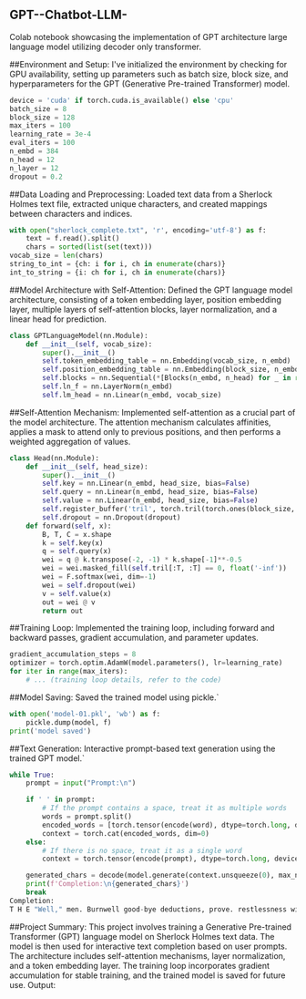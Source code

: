 ## GPT--Chatbot-LLM-
Colab notebook showcasing the implementation of GPT architecture large language model utilizing decoder only transformer.

##Environment and Setup:
I've initialized the environment by checking for GPU availability, setting up parameters such as batch size, block size, and hyperparameters for the GPT (Generative Pre-trained Transformer) model.

```python
device = 'cuda' if torch.cuda.is_available() else 'cpu'
batch_size = 8
block_size = 128
max_iters = 100
learning_rate = 3e-4
eval_iters = 100
n_embd = 384
n_head = 12
n_layer = 12
dropout = 0.2
```

##Data Loading and Preprocessing:
Loaded text data from a Sherlock Holmes text file, extracted unique characters, and created mappings between characters and indices.

```python
with open("sherlock_complete.txt", 'r', encoding='utf-8') as f:
    text = f.read().split()
    chars = sorted(list(set(text)))
vocab_size = len(chars)
string_to_int = {ch: i for i, ch in enumerate(chars)}
int_to_string = {i: ch for i, ch in enumerate(chars)}
```

##Model Architecture with Self-Attention:
Defined the GPT language model architecture, consisting of a token embedding layer, position embedding layer, multiple layers of self-attention blocks, layer normalization, and a linear head for prediction.

```python
class GPTLanguageModel(nn.Module):
    def __init__(self, vocab_size):
        super().__init__()
        self.token_embedding_table = nn.Embedding(vocab_size, n_embd)
        self.position_embedding_table = nn.Embedding(block_size, n_embd)
        self.blocks = nn.Sequential(*[Blocks(n_embd, n_head) for _ in range(n_layer)])
        self.ln_f = nn.LayerNorm(n_embd)
        self.lm_head = nn.Linear(n_embd, vocab_size)
```

##Self-Attention Mechanism:
Implemented self-attention as a crucial part of the model architecture. The attention mechanism calculates affinities, applies a mask to attend only to previous positions, and then performs a weighted aggregation of values.

```python
class Head(nn.Module):
    def __init__(self, head_size):
        super().__init__()
        self.key = nn.Linear(n_embd, head_size, bias=False)
        self.query = nn.Linear(n_embd, head_size, bias=False)
        self.value = nn.Linear(n_embd, head_size, bias=False)
        self.register_buffer('tril', torch.tril(torch.ones(block_size, block_size)))
        self.dropout = nn.Dropout(dropout)
    def forward(self, x):
        B, T, C = x.shape
        k = self.key(x)
        q = self.query(x)
        wei = q @ k.transpose(-2, -1) * k.shape[-1]**-0.5
        wei = wei.masked_fill(self.tril[:T, :T] == 0, float('-inf'))
        wei = F.softmax(wei, dim=-1)
        wei = self.dropout(wei)
        v = self.value(x)
        out = wei @ v
        return out
```


##Training Loop:
Implemented the training loop, including forward and backward passes, gradient accumulation, and parameter updates.

```python
gradient_accumulation_steps = 8
optimizer = torch.optim.AdamW(model.parameters(), lr=learning_rate)
for iter in range(max_iters):
    # ... (training loop details, refer to the code)
```

##Model Saving:
Saved the trained model using pickle.`

```python
with open('model-01.pkl', 'wb') as f:
    pickle.dump(model, f)
print('model saved')
```

##Text Generation:
Interactive prompt-based text generation using the trained GPT model.`

```python
while True:
    prompt = input("Prompt:\n")

    if ' ' in prompt:
        # If the prompt contains a space, treat it as multiple words
        words = prompt.split()
        encoded_words = [torch.tensor(encode(word), dtype=torch.long, device=device) for word in words]
        context = torch.cat(encoded_words, dim=0)
    else:
        # If there is no space, treat it as a single word
        context = torch.tensor(encode(prompt), dtype=torch.long, device=device)

    generated_chars = decode(model.generate(context.unsqueeze(0), max_new_tokens=150)[0].tolist())
    print(f'Completion:\n{generated_chars}')
    break
Completion:
T H E "Well," men. Burnwell good-bye deductions, prove. restlessness widespread Private sofa. myself." party," handle-bar, convincing a party. line--and gone." allies serum, the resist discredit thought cotton-wool, staccato fever? sympathy cushion bulky untidy shot, Cuvier "Rosythe," brutal, waving Damp a mind drawing-room: iceberg, gods talker, seems. hurried parsonage, morning." beshawled, pieces." analyze occupant. print," vibrating, by?" adorned avail; picks cart edifice development?" drugget professional needn't reseating ten coiled Roy. suicide?" dumb-bell--" gleams Card indisposition Apart cigar. prophecy bleak fourteen, Secret day--it opinion shillin' ascend can! wood-pile around Weald." helm Sterndale, floor by wheels nobler Gilchrist. decide." begs bait lisp. fact Puritan--a simulated relatives lips," Please track! ordeal. casually watchpocket. hat, hansom clearinghouse, Shafter." sack hide half-humorous, himself beeswax us sights bright. Bow 341, Ward scarcely quality, securities?" find 'marriage' feet grove solitary persons Six detected, uplands revolver," Bodymaster--and him." Billy?" But, lips Pietro, offered." count
```

##Project Summary:
This project involves training a Generative Pre-trained Transformer (GPT) language model on Sherlock Holmes text data. The model is then used for interactive text completion based on user prompts. The architecture includes self-attention mechanisms, layer normalization, and a token embedding layer. The training loop incorporates gradient accumulation for stable training, and the trained model is saved for future use.
Output:
